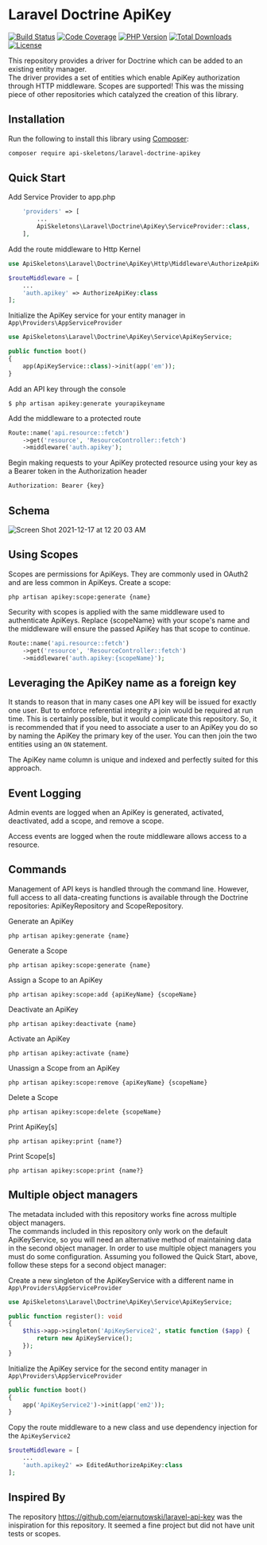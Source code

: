 # Laravel Doctrine ApiKey

[![Build Status](https://github.com/API-Skeletons/laravel-doctrine-apikey/actions/workflows/continuous-integration.yml/badge.svg)](https://github.com/API-Skeletons/laravel-doctrine-apikey/actions/workflows/continuous-integration.yml?query=branch%3Amain)
[![Code Coverage](https://codecov.io/gh/API-Skeletons/laravel-doctrine-apikey/branch/main/graphs/badge.svg)](https://codecov.io/gh/API-Skeletons/laravel-doctrine-apikey/branch/main)
[![PHP Version](https://img.shields.io/badge/PHP-8.0%2b-blue)](https://img.shields.io/badge/PHP-8.0%2b-blue)
[![Total Downloads](https://poser.pugx.org/api-skeletons/laravel-doctrine-apikey/downloads)](//packagist.org/packages/api-skeletons/laravel-doctrine-apikey)
[![License](https://poser.pugx.org/api-skeletons/laravel-doctrine-apikey/license)](//packagist.org/packages/api-skeletons/laravel-doctrine-apikey)

This repository provides a driver for Doctrine which can be added to an existing entity manager.  
The driver provides a set of entities which enable ApiKey authorization through HTTP middleware.
Scopes are supported!  This was the missing piece of other repositories which catalyzed the creation of this library.

## Installation

Run the following to install this library using [Composer](https://getcomposer.org/):

```bash
composer require api-skeletons/laravel-doctrine-apikey
```

## Quick Start

Add Service Provider to app.php
```php
    'providers' => [
        ...
        ApiSkeletons\Laravel\Doctrine\ApiKey\ServiceProvider::class,
    ],
```

Add the route middleware to Http Kernel
```php
use ApiSkeletons\Laravel\Doctrine\ApiKey\Http\Middleware\AuthorizeApiKey;

$routeMiddleware = [
    ...
    'auth.apikey' => AuthorizeApiKey:class
];
```

Initialize the ApiKey service for your entity manager in `App\Providers\AppServiceProvider`
```php
use ApiSkeletons\Laravel\Doctrine\ApiKey\Service\ApiKeyService;

public function boot()
{
    app(ApiKeyService::class)->init(app('em'));
}
```

Add an API key through the console
```shell
$ php artisan apikey:generate yourapikeyname
```

Add the middleware to a protected route
```php
Route::name('api.resource::fetch')
    ->get('resource', 'ResourceController::fetch')
    ->middleware('auth.apikey');
```

Begin making requests to your ApiKey protected resource using your key as a Bearer token in the Authorization header
```sh
Authorization: Bearer {key}
```


## Schema

![Screen Shot 2021-12-17 at 12 20 03 AM](https://user-images.githubusercontent.com/493920/146505347-09778bde-9fff-4c46-819d-fbf2e83d3ad2.png)


## Using Scopes

Scopes are permissions for ApiKeys.  They are commonly used in OAuth2 and are less common in ApiKeys.
Create a scope:
```shell
php artisan apikey:scope:generate {name}
```
Security with scopes is applied with the same middleware used to authenticate ApiKeys.
Replace {scopeName} with your scope's name and the middleware will ensure the passed ApiKey has
that scope to continue.
```php
Route::name('api.resource::fetch')
    ->get('resource', 'ResourceController::fetch')
    ->middleware('auth.apikey:{scopeName}');
```


## Leveraging the ApiKey name as a foreign key

It stands to reason that in many cases one API key will be issued for exactly one user.
But to enforce referential integrity a join would be required at run time.  This is certainly
possible, but it would complicate this repository.  So, it is recommended that if you need to 
associate a user to an ApiKey you do so by naming the ApiKey the primary key of the user.
You can then join the two entities using an `ON` statement.

The ApiKey name column is unique and indexed and perfectly suited for this approach.



## Event Logging

Admin events are logged when an ApiKey is generated, activated, deactivated, add a scope, and remove a scope.

Access events are logged when the route middleware allows access to a resource.


## Commands

Management of API keys is handled through the command line.  However, full access to all data-creating
functions is available through the Doctrine repositories: ApiKeyRepository and ScopeRepository.

Generate an ApiKey
```shell
php artisan apikey:generate {name}
```

Generate a Scope
```shell
php artisan apikey:scope:generate {name}
```

Assign a Scope to an ApiKey
```shell
php artisan apikey:scope:add {apiKeyName} {scopeName}
```

Deactivate an ApiKey
```shell
php artisan apikey:deactivate {name}
```

Activate an ApiKey
```shell
php artisan apikey:activate {name}
```

Unassign a Scope from an ApiKey
```shell
php artisan apikey:scope:remove {apiKeyName} {scopeName}
```

Delete a Scope
```shell
php artisan apikey:scope:delete {scopeName}
```

Print ApiKey[s]
```shell
php artisan apikey:print {name?} 
```

Print Scope[s]
```shell
php artisan apikey:scope:print {name?} 
```


## Multiple object managers

The metadata included with this repository works fine across multiple object managers.   
The commands included in this repository only work on the default ApiKeyService, so you will need an alternative 
method of maintaining data in the second object manager.  In order
to use multiple object managers you must do some configuration.  Assuming you followed the Quick Start, above,
follow these steps for a second object manager:

Create a new singleton of the ApiKeyService with a different name in `App\Providers\AppServiceProvider`
```php
use ApiSkeletons\Laravel\Doctrine\ApiKey\Service\ApiKeyService;

public function register(): void
{
    $this->app->singleton('ApiKeyService2', static function ($app) {
        return new ApiKeyService();
    });
}
```

Initialize the ApiKey service for the second entity manager in `App\Providers\AppServiceProvider`
```php
public function boot()
{
    app('ApiKeyService2')->init(app('em2'));
}
```

Copy the route middleware to a new class and use dependency injection for the `ApiKeyService2`
```php
$routeMiddleware = [
    ...
    'auth.apikey2' => EditedAuthorizeApiKey:class
];
```

## Inspired By

The repository https://github.com/ejarnutowski/laravel-api-key was the inispiration for this
repository.  It seemed a fine project but did not have unit tests or scopes.
